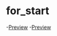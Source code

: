 # for_start
-[Preview](https://dimadp.github.io/for_start/)
-[Preview](https://github.com/DimaDP/for_start/pull/1/files)